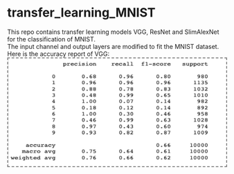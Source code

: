 # transfer_learning_MNIST
This repo contains transfer learning models VGG, ResNet and SlimAlexNet for the classification of MNIST. <br>
The input channel and output layers are modified to fit the MNIST dataset.<br>
Here is the accuracy report of VGG:<br>
<img align='center' style="border-color:gray;border-width:2px;border-style:dashed"  src="VGG_accuracy_report.png" width = "4000px" height="250px" ></img>




